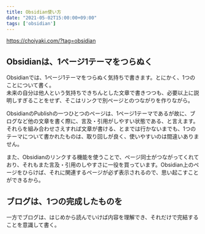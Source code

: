 ```yaml
---
title: Obsidian使い方
date: "2021-05-02T15:00:00+09:00"
tags: ['obsidian']
---
```


<https://choiyaki.com/?tag=obsidian>

## Obsidianは、1ページ1テーマをつらぬく

Obsidianでは、1ページ1テーマをつらぬく気持ちで書きます。とにかく、1つのことについて書く。  
未来の自分は他人という気持ちできちんとした文章で書きつつも、必要以上に説明しすぎることをせず、そこはリンクで別ページとのつながりを作りながら。  

ObsidianのPublishの一つひとつのページは、1ページ1テーマであるが故に、ブログなど他の文章を書く際に、言及・引用がしやすい状態である、と言えます。それらを組み合わせさえすれば文章が書ける、とまでは行かないまでも、1つのテーマについて書かれたものは、取り回しが良く、使いやすいのは間違いありません。  

また、Obsidianのリンクする機能を使うことで、ページ同士がつながってくれており、それもまた言及・引用のしやすさに一役を買っています。Obsidian上のページをひらけば、それに関連するページが必ず表示されるので、思い起こすことができるから。

## ブログは、1つの完成したものを

一方でブログは、はじめから読んでいけば内容を理解でき、それだけで完結することを意識して書く。  
